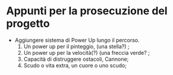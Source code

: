 # Appunti per la prosecuzione del progetto
* Aggiungere sistema di Power Up lungo il percorso. 
    1. Un power up per il pinteggio, (una stella?) ;
    2. Un power up per la velocità(?) (una freccia verde? ;
    3. Capacità di distruggere ostacoli, Cannone;
    4. Scudo o vita extra, un cuore o uno scudo;
